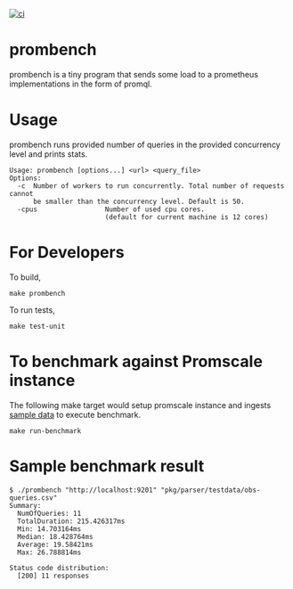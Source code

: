 [![ci](https://github.com/arajkumar/prombench/actions/workflows/ci.yaml/badge.svg)](https://github.com/arajkumar/prombench/actions/workflows/ci.yaml)

# prombench
prombench is a tiny program that sends some load to a prometheus implementations in the form of promql.

# Usage
prombench runs provided number of queries in the provided concurrency level and prints stats.

```
Usage: prombench [options...] <url> <query_file>
Options:
  -c  Number of workers to run concurrently. Total number of requests cannot
      be smaller than the concurrency level. Default is 50.
  -cpus                 Number of used cpu cores.
                        (default for current machine is 12 cores)

```

# For Developers

To build,

```
make prombench
```

To run tests,

```
make test-unit
```

# To benchmark against Promscale instance
The following make target would setup promscale instance and ingests [sample data](pkg/parser/testdata/obs-queries.csv) to execute benchmark.

```
make run-benchmark
```

# Sample benchmark result
```
$ ./prombench "http://localhost:9201" "pkg/parser/testdata/obs-queries.csv"
Summary:
  NumOfQueries: 11
  TotalDuration: 215.426317ms
  Min: 14.703164ms
  Median: 18.428764ms
  Average: 19.58421ms
  Max: 26.788814ms

Status code distribution:
  [200] 11 responses
```
